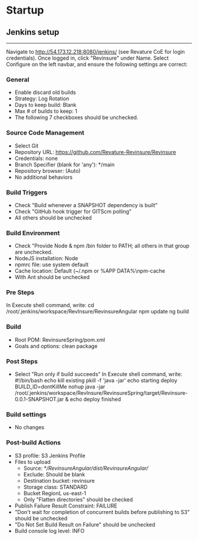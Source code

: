 # Startup

## Jenkins setup
-----------
Navigate to http://54.173.12.218:8080/jenkins/ (see Revature CoE for login credentials).
Once logged in, click "Revinsure" under Name.
Select Configure on the left navbar, and ensure the following settings are correct:

### General
* Enable discard old builds
* Strategy: Log Rotation
* Days to keep build: Blank
* Max # of builds to keep: 1
* The following 7 checkboxes should be unchecked.

### Source Code Management
* Select Git
* Repository URL: https://github.com/Revature-Revinsure/Revinsure
* Credentials: none
* Branch Specifier (blank for 'any'): */main
* Repository browser: (Auto)
* No additional behaviors

### Build Triggers
* Check "Build whenever a SNAPSHOT dependency is built"
* Check "GitHub hook trigger for GITScm polling"
* All others should be unchecked

### Build Environment
* Check "Provide Node & npm /bin folder to PATH; all others in that group are unchecked.
* NodeJS installation: Node
* npmrc file: use system default
* Cache location: Default (~/.npm or %APP DATA%\npm-cache
* With Ant should be unchecked

### Pre Steps
In Execute shell command, write:
    cd /root/.jenkins/workspace/RevInsure/RevinsureAngular
    npm update
    ng build

### Build
* Root POM: RevinsureSpring/pom.xml
* Goals and options: clean package

### Post Steps
* Select "Run only if build succeeds"
In Execute shell command, write:
    #!/bin/bash
    echo kill existing
    pkill -f 'java -jar'
    echo starting deploy
    BUILD_ID=dontKillMe nohup java -jar /root/.jenkins/workspace/RevInsure/RevinsureSpring/target/Revinsure-0.0.1-SNAPSHOT.jar &
    echo deploy finished

### Build settings
* No changes

### Post-build Actions
* S3 profile: S3 Jenkins Profile
* Files to upload
  - Source: **/RevinsureAngular/dist/RevinsureAngular/*
  - Exclude: Should be blank
  - Destination bucket: revinsure
  - Storage class: STANDARD
  - Bucket RegionL us-east-1
  - Only "Flatten directories" should be checked
* Publish Failure Result Constraint: FAILURE
* "Don't wait for completion of concurrent builds before publishing to S3" should be unchecked
* "Do Not Set Build Result on Failure" should be unchecked
* Build console log level: INFO
